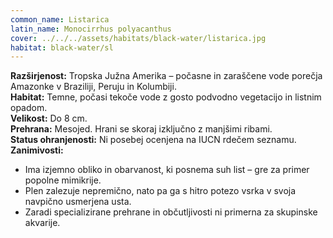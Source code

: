 ```yaml
---
common_name: Listarica
latin_name: Monocirrhus polyacanthus
cover: ../../../assets/habitats/black-water/listarica.jpg
habitat: black-water/sl
---
```

**Razširjenost:** Tropska Južna Amerika – počasne in zaraščene vode porečja Amazonke v Braziliji, Peruju in Kolumbiji.  
**Habitat:** Temne, počasi tekoče vode z gosto podvodno vegetacijo in listnim opadom.  
**Velikost:** Do 8 cm.  
**Prehrana:** Mesojed. Hrani se skoraj izključno z manjšimi ribami.  
**Status ohranjenosti:** Ni posebej ocenjena na IUCN rdečem seznamu.  
**Zanimivosti:**  
- Ima izjemno obliko in obarvanost, ki posnema suh list – gre za primer popolne mimikrije.  
- Plen zalezuje nepremično, nato pa ga s hitro potezo vsrka v svoja navpično usmerjena usta.  
- Zaradi specializirane prehrane in občutljivosti ni primerna za skupinske akvarije.
